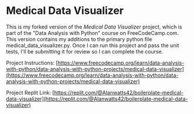 # Medical Data Visualizer

This is my forked version of the *Medical Data Visualizer* project, which is part of the "Data Analysis with Python" course on FreeCodeCamp.com. This version contains my additions to the primary python file medical_data_visualizer.py. Once I can run this project and pass the unit tests, I'll be submitting it for review so I can complete the course.

Project Instructions:
[https://www.freecodecamp.org/learn/data-analysis-with-python/data-analysis-with-python-projects/medical-data-visualizer](https://www.freecodecamp.org/learn/data-analysis-with-python/data-analysis-with-python-projects/medical-data-visualizer)

Project Replit Link:
[https://replit.com/@Alanwatts42/boilerplate-medical-data-visualizer](https://replit.com/@Alanwatts42/boilerplate-medical-data-visualizer)

